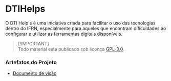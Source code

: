 # DTIHelps
O DTI Help's é uma iniciativa criada para facilitar o uso das tecnologias dentro do IFRN, especialmente para aqueles que encontram dificuldades ao configurar e utilizar as ferramentas digitais disponíveis.

> [!IMPORTANT]\
> Todo material está publicado sob licença [GPL-3.0](https://www.gnu.org/licenses/quick-guide-gplv3.pt-br.html).

### Artefatos do Projeto
* [Documento de visão](./documentos/DocumentoDeVisão.md)
